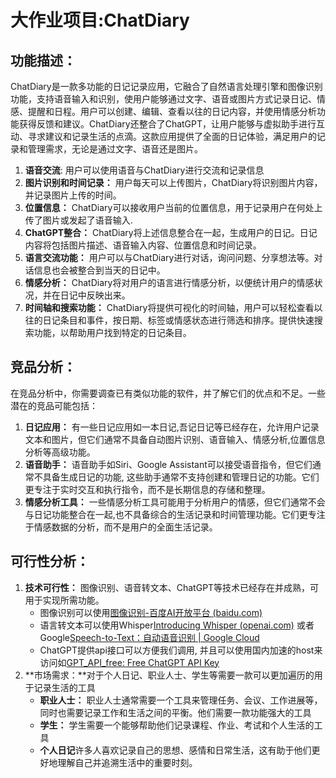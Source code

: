 # 大作业项目:**ChatDiary**

## **功能描述：**

ChatDiary是一款多功能的日记记录应用，它融合了自然语言处理引擎和图像识别功能，支持语音输入和识别，使用户能够通过文字、语音或图片方式记录日记、情感、提醒和日程。用户可以创建、编辑、查看以往的日记内容，并使用情感分析功能获得反馈和建议。ChatDiary还整合了ChatGPT，让用户能够与虚拟助手进行互动、寻求建议和记录生活的点滴。这款应用提供了全面的日记体验，满足用户的记录和管理需求，无论是通过文字、语音还是图片。

1. **语音交流**: 用户可以使用语音与ChatDiary进行交流和记录信息
2. **图片识别和时间记录：** 用户每天可以上传图片，ChatDiary将识别图片内容，并记录图片上传的时间。
3. **位置信息：** ChatDiary可以接收用户当前的位置信息，用于记录用户在何处上传了图片或发起了语音输入.
4. **ChatGPT整合：** ChatDiary将上述信息整合在一起，生成用户的日记。日记内容将包括图片描述、语音输入内容、位置信息和时间记录。
5. **语言交流功能：** 用户可以与ChatDiary进行对话，询问问题、分享想法等。对话信息也会被整合到当天的日记中。
6. **情感分析：** ChatDiary将对用户的语言进行情感分析，以便统计用户的情感状况，并在日记中反映出来。
7. **时间轴和搜索功能：** ChatDiary将提供可视化的时间轴，用户可以轻松查看以往的日记条目和事件，按日期、标签或情感状态进行筛选和排序。提供快速搜索功能，以帮助用户找到特定的日记条目。

## **竞品分析：**

在竞品分析中，你需要调查已有类似功能的软件，并了解它们的优点和不足。一些潜在的竞品可能包括：

1. **日记应用：** 有一些日记应用如一本日记,吾记日记等已经存在，允许用户记录文本和图片，但它们通常不具备自动图片识别、语音输入、情感分析,位置信息分析等高级功能。
2. **语音助手：** 语音助手如Siri、Google Assistant可以接受语音指令，但它们通常不具备生成日记的功能, 这些助手通常不支持创建和管理日记的功能。它们更专注于实时交互和执行指令，而不是长期信息的存储和整理。
3. **情感分析工具：** 一些情感分析工具可能用于分析用户的情感，但它们通常不会与日记功能整合在一起,也不具备综合的生活记录和时间管理功能。它们更专注于情感数据的分析，而不是用户的全面生活记录。

## **可行性分析：**

1. **技术可行性：** 图像识别、语音转文本、ChatGPT等技术已经存在并成熟，可用于实现所需功能。
   - 图像识别可以使用[图像识别-百度AI开放平台 (baidu.com)](https://ai.baidu.com/tech/imagerecognition)
   - 语言转文本可以使用Whisper[Introducing Whisper (openai.com)](https://openai.com/research/whisper) 或者 Google[Speech-to-Text：自动语音识别  | Google Cloud](https://cloud.google.com/speech-to-text?hl=zh-CN)
   - ChatGPT提供api接口可以方便我们调用, 并且可以使用国内加速的host来访问如[GPT_API_free: Free ChatGPT API Key](https://github.com/chatanywhere/GPT_API_free)
2. **市场需求：**对于个人日记、职业人士、学生等需要一款可以更加遍历的用于记录生活的工具
   - **职业人士：** 职业人士通常需要一个工具来管理任务、会议、工作进展等，同时也需要记录工作和生活之间的平衡。他们需要一款功能强大的工具
   - **学生：** 学生需要一个能够帮助他们记录课程、作业、考试和个人生活的工具
   - **个人日记**许多人喜欢记录自己的思想、感情和日常生活，这有助于他们更好地理解自己并追溯生活中的重要时刻。